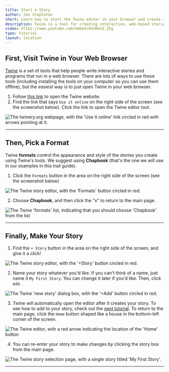 ```yaml
---
title: Start a Story
author: Jon Stapleton
short: Learn how to start the Twine editor in your browser and create a new story.
description: Twine is a tool for creating interactive, web-based stories. This tutorial shows you how to open the Twine editor and start a new story using the Chapbook format (our recommended starting point).
video: https://www.youtube.com/embed/AsURmcD_Z5g
type: tutorial
layout: location
---
```


## First, Visit Twine in Your Web Browser

[Twine](https://twinery.org/) is a set of tools that help people write interactive stories and programs that run in a web browser. There are lots of ways to use these tools (including installing the tools on your computer so you can use them offline), but the *easiest* way is to just open Twine in your web browser.

1. Follow [this link](https://twinery.org/) to open the Twine website.
2. Find the link that says `Use it online` on the right side of the screen (see the screenshot below). Click the link to open the Twine editor tool.

![The twinery.org webpage, with the 'Use it online' link circled in red with arrows pointing at it.](/twine-home.png "Find the 'Use it online' link on twinery.org")

----

## Then, Pick a Format

Twine **formats** control the appearance and style of the stories you create using Twine's tools. We suggest using **Chapbook** (that's the one we will use in our examples in this trail guide).

1. Click the `Formats` button in the area on the right side of the screen (see the screenshot below)

![The Twine story editor, with the 'Formats' button circled in red.](/twine-format.png "Find the 'formats' button")

2. Choose **Chapbook**, and then click the "x" to return to the main page.

![The Twine 'formats' list, indicating that you should choose 'Chapbook' from the list](/twine-chapbook.png "Choose 'Chapbook' and return to the main page")

----

## Finally, Make Your Story

1. Find the `+ Story` button in the area on the right side of the screen, and give it a click!

![The Twine story editor, with the '+Story' button circled in red.](/twine-new-story.png "Click the 'New Story' button")

2. Name your story whatever you'd like. If you can't think of a name, just name it `My First Story`. You can change it later if you'd like. Then, click `Add`.

![The Twine 'new story' dialog box, with the '+Add' button circled in red.](/twine-add-story.png "Click the 'Add' button")

3. Twine will automatically open the editor after it creates your story. To see how to add to your story, check out the [next tutorial](#). To return to the main page, click the `Home` button shaped like a house in the bottom-left corner of the screen.

![The Twine editor, with a red arrow indicating the location of the 'Home' button](/twine-go-home.png "Return the main page by clicking the 'Home' button")

4. You can re-enter your story to make changes by clicking the story box from the main page.

![The Twine story selection page, with a single story titled 'My First Story'.](/twine-select-story.png "Edit your story by clicking on it from the home page.")

----